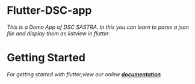 # Flutter-DSC-app 
_This is a Demo App of DSC SASTRA. In this you can learn to parse a json file and display them as listview in flutter_.

# Getting Started
_For getting started with flutter,view our online **[documentation](https://flutter.dev/)**_
